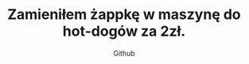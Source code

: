 ---
title: "Zamieniłem żappkę w maszynę do hot-dogów za 2zł."
subtitle: "Github"
github: "https://github.com/asdfMaciej/zabka-as-a-service"
weight: 5
---